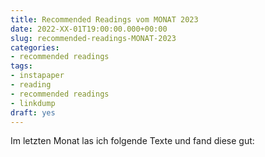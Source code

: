 ```yaml
---
title: Recommended Readings vom MONAT 2023
date: 2022-XX-01T19:00:00.000+00:00
slug: recommended-readings-MONAT-2023
categories:
- recommended readings
tags:
- instapaper
- reading
- recommended readings
- linkdump
draft: yes
---
```


Im letzten Monat las ich folgende Texte und fand diese gut:
